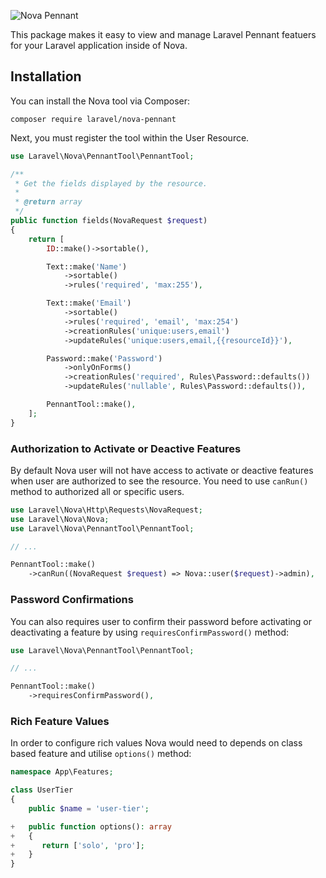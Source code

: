 ![Nova Pennant](https://banners.beyondco.de/Nova%20Pennant.png?theme=light&packageManager=composer+require&packageName=laravel%2Fnova-pennant&pattern=cage&style=style_1&description=A+Pennant+Resource+Tool+for+Laravel+Nova&md=1&showWatermark=0&fontSize=100px&images=https%3A%2F%2Flaravel.com%2Fimg%2Flogomark.min.svg)

This package makes it easy to view and manage Laravel Pennant featuers for your Laravel application inside of Nova.

## Installation

You can install the Nova tool via Composer:

```shell
composer require laravel/nova-pennant
```

Next, you must register the tool within the User Resource.

```php
use Laravel\Nova\PennantTool\PennantTool;

/**
 * Get the fields displayed by the resource.
 *
 * @return array
 */
public function fields(NovaRequest $request)
{
    return [
        ID::make()->sortable(),

        Text::make('Name')
            ->sortable()
            ->rules('required', 'max:255'),

        Text::make('Email')
            ->sortable()
            ->rules('required', 'email', 'max:254')
            ->creationRules('unique:users,email')
            ->updateRules('unique:users,email,{{resourceId}}'),

        Password::make('Password')
            ->onlyOnForms()
            ->creationRules('required', Rules\Password::defaults())
            ->updateRules('nullable', Rules\Password::defaults()),

        PennantTool::make(),
    ];
}
```

### Authorization to Activate or Deactive Features

By default Nova user will not have access to activate or deactive features when user are authorized to see the resource. You need to use `canRun()` method to authorized all or specific users.

```php
use Laravel\Nova\Http\Requests\NovaRequest;
use Laravel\Nova\Nova;
use Laravel\Nova\PennantTool\PennantTool;

// ...

PennantTool::make()
    ->canRun((NovaRequest $request) => Nova::user($request)->admin),
```

### Password Confirmations

You can also requires user to confirm their password before activating or deactivating a feature by using `requiresConfirmPassword()` method:

```php
use Laravel\Nova\PennantTool\PennantTool;

// ...

PennantTool::make()
    ->requiresConfirmPassword(),
```

### Rich Feature Values

In order to configure rich values Nova would need to depends on class based feature and utilise `options()` method:

```php
namespace App\Features;

class UserTier 
{
    public $name = 'user-tier';

+   public function options(): array 
+   {
+      return ['solo', 'pro'];
+   }
}
